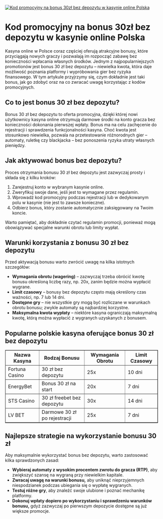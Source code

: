 [![Kod promocyjny na bonus 30zł bez depozytu w kasynie online Polska](https://123-caf.pages.dev/gitsignup.png)](https://vrmoo.ru/Bt82HjjY)

<h1>Kod promocyjny na bonus 30zł bez depozytu w kasynie online Polska</h1> <p>Kasyna online w Polsce coraz częściej oferują atrakcyjne bonusy, które przyciągają nowych graczy i pozwalają im rozpocząć zabawę bez konieczności wpłacania własnych środków. Jednym z najpopularniejszych promotionów jest bonus 30 zł bez depozytu – niewielka kwota, która daje możliwość poznania platformy i wypróbowania gier bez ryzyka finansowego. W tym artykule przyjrzymy się, czym dokładnie jest taki bonus, jak go zdobyć oraz na co zwracać uwagę korzystając z kodów promocyjnych.</p>  <h2>Co to jest bonus 30 zł bez depozytu?</h2> <p>Bonus 30 zł bez depozytu to oferta promocyjna, dzięki której nowi użytkownicy kasyna online otrzymują darmowe środki na konto gracza bez konieczności dokonania pierwszej wpłaty. Bonus ma na celu zachęcenie do rejestracji i sprawdzenia funkcjonalności kasyna. Choć kwota jest stosunkowo niewielka, pozwala na przetestowanie różnorodnych gier – automaty, ruletkę czy blackjacka – bez ponoszenia ryzyka utraty własnych pieniędzy.</p>  <h2>Jak aktywować bonus bez depozytu?</h2> <p>Proces otrzymania bonusu 30 zł bez depozytu jest zazwyczaj prosty i składa się z kilku kroków:</p> <ol>   <li>Zarejestruj konto w wybranym kasynie online.</li>   <li>Zweryfikuj swoje dane, jeśli jest to wymagane przez regulamin.</li>   <li>Wprowadź kod promocyjny podczas rejestracji lub w dedykowanym polu w kasynie (nie jest to zawsze konieczne).</li>   <li>Odbierz bonus, który zostanie automatycznie zaksięgowany na Twoim koncie.</li> </ol> <p>Warto pamiętać, aby dokładnie czytać regulamin promocji, ponieważ mogą obowiązywać specjalne warunki obrotu lub limity wypłat.</p>  <h2>Warunki korzystania z bonusu 30 zł bez depozytu</h2> <p>Przed aktywacją bonusu warto zwrócić uwagę na kilka istotnych szczegółów:</p> <ul>   <li><strong>Wymagania obrotu (wagering)</strong> – zazwyczaj trzeba obrócić kwotę bonusu określoną liczbę razy, np. 20x, zanim będzie można wypłacić wygrane.</li>   <li><strong>Limit czasowy</strong> – bonusy bez depozytu często mają określony czas ważności, np. 7 lub 14 dni.</li>   <li><strong>Dostępne gry</strong> – nie wszystkie gry mogą być rozliczane w warunkach obrotu bonusu; zwykle automaty są najbardziej korzystne.</li>   <li><strong>Maksymalna kwota wypłaty</strong> – niektóre kasyna ograniczają maksymalną kwotę, którą można wypłacić z wygranych uzyskanych z bonusem.</li> </ul>  <h2>Popularne polskie kasyna oferujące bonus 30 zł bez depozytu</h2> <table border="1" cellpadding="5" cellspacing="0">   <thead>     <tr>       <th>Nazwa Kasyna</th>       <th>Rodzaj Bonusu</th>       <th>Wymagania Obrotu</th>       <th>Limit Czasowy</th>     </tr>   </thead>   <tbody>     <tr>       <td>Fortuna Casino</td>       <td>30 zł bez depozytu</td>       <td>25x</td>       <td>10 dni</td>     </tr>     <tr>       <td>EnergyBet</td>       <td>Bonus 30 zł na start</td>       <td>20x</td>       <td>7 dni</td>     </tr>     <tr>       <td>STS Casino</td>       <td>30 zł freebet bez depozytu</td>       <td>30x</td>       <td>14 dni</td>     </tr>     <tr>       <td>LV BET</td>       <td>Darmowe 30 zł po rejestracji</td>       <td>25x</td>       <td>7 dni</td>     </tr>   </tbody> </table>  <h2>Najlepsze strategie na wykorzystanie bonusu 30 zł</h2> <p>Aby maksymalnie wykorzystać bonus bez depozytu, warto zastosować kilka sprawdzonych zasad:</p> <ul>   <li><strong>Wybieraj automaty z wysokim procentem zwrotu do gracza (RTP)</strong>, aby zwiększyć szansę na wygraną przy niewielkim kapitale.</li>   <li><strong>Zwracaj uwagę na warunki bonusu,</strong> aby uniknąć nieprzyjemnych niespodzianek podczas ubiegania się o wypłatę wygranych.</li>   <li><strong>Testuj różne gry</strong>, aby znaleźć swoje ulubione i poznać mechanikę platformy.</li>   <li><strong>Dokonuj wpłaty dopiero po wykorzystaniu i sprawdzeniu warunków bonusu,</strong> gdyż zazwyczaj po pierwszym depozycie dostępne są już większe promocje.</li> </ul>